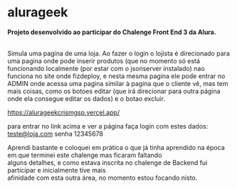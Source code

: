 # alurageek <br>

<p><strong>Projeto desenvolvido ao participar do Chalenge Front End 3 da Alura. </strong></p> <br> 
Simula uma pagina de uma loja. Ao fazer o login o lojista é direcionado para uma pagina onde pode inserir produtos (que no momento
só está funcionando localmente (por estar com o jsonserver instalado) nao funciona no site onde fizdeploy, e nesta mesma pagina ele pode entrar no ADMIN onde acessa uma pagina similar à pagina que o cliente vê,  mas tem mais coisas, como os botoes editar (que irá direcionar para outra página onde ela consegue editar os dados) e o botao excluir. <br>

https://alurageekcrismgsp.vercel.app/ <br>


para entrar no link acima e ver a página faça login com estes dados:   teste@loja.com    senha  12345678 <br>

Aprendi bastante e coloquei em prática o que já tinha aprendido na época em que terminei este chalenge mas ficaram faltando<br>
alguns detalhes, e como estava inscrita no chalenge de Backend fui participar e inicialmente tive mais <br>
afinidade com esta outra área, no momento estou focando nisto.


